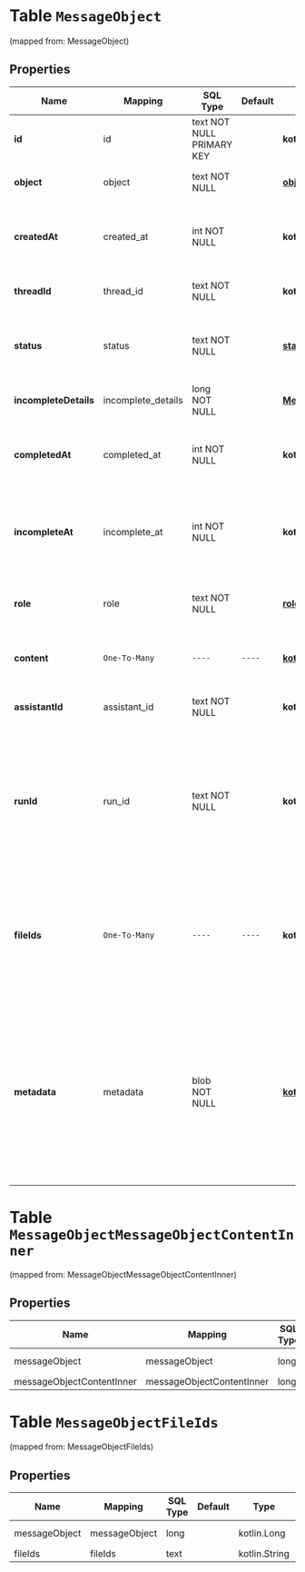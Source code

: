 
# Table `MessageObject`
(mapped from: MessageObject)

## Properties
Name | Mapping | SQL Type | Default | Type | Description | Notes
---- | ------- | -------- | ------- | ---- | ----------- | -----
**id** | id | text NOT NULL PRIMARY KEY |  | **kotlin.String** | The identifier, which can be referenced in API endpoints. | 
**object** | object | text NOT NULL |  | [**object**](#Object) | The object type, which is always &#x60;thread.message&#x60;. | 
**createdAt** | created_at | int NOT NULL |  | **kotlin.Int** | The Unix timestamp (in seconds) for when the message was created. | 
**threadId** | thread_id | text NOT NULL |  | **kotlin.String** | The [thread](/docs/api-reference/threads) ID that this message belongs to. | 
**status** | status | text NOT NULL |  | [**status**](#Status) | The status of the message, which can be either &#x60;in_progress&#x60;, &#x60;incomplete&#x60;, or &#x60;completed&#x60;. | 
**incompleteDetails** | incomplete_details | long NOT NULL |  | [**MessageObjectIncompleteDetails**](MessageObjectIncompleteDetails.md) |  |  [foreignkey]
**completedAt** | completed_at | int NOT NULL |  | **kotlin.Int** | The Unix timestamp (in seconds) for when the message was completed. | 
**incompleteAt** | incomplete_at | int NOT NULL |  | **kotlin.Int** | The Unix timestamp (in seconds) for when the message was marked as incomplete. | 
**role** | role | text NOT NULL |  | [**role**](#Role) | The entity that produced the message. One of &#x60;user&#x60; or &#x60;assistant&#x60;. | 
**content** | `One-To-Many` | `----` | `----`  | [**kotlin.Array&lt;MessageObjectContentInner&gt;**](MessageObjectContentInner.md) | The content of the message in array of text and/or images. | 
**assistantId** | assistant_id | text NOT NULL |  | **kotlin.String** | If applicable, the ID of the [assistant](/docs/api-reference/assistants) that authored this message. | 
**runId** | run_id | text NOT NULL |  | **kotlin.String** | The ID of the [run](/docs/api-reference/runs) associated with the creation of this message. Value is &#x60;null&#x60; when messages are created manually using the create message or create thread endpoints. | 
**fileIds** | `One-To-Many` | `----` | `----`  | **kotlin.Array&lt;kotlin.String&gt;** | A list of [file](/docs/api-reference/files) IDs that the assistant should use. Useful for tools like retrieval and code_interpreter that can access files. A maximum of 10 files can be attached to a message. | 
**metadata** | metadata | blob NOT NULL |  | [**kotlin.Any**](.md) | Set of 16 key-value pairs that can be attached to an object. This can be useful for storing additional information about the object in a structured format. Keys can be a maximum of 64 characters long and values can be a maxium of 512 characters long.  | 











# **Table `MessageObjectMessageObjectContentInner`**
(mapped from: MessageObjectMessageObjectContentInner)

## Properties
Name | Mapping | SQL Type | Default | Type | Description | Notes
---- | ------- | -------- | ------- | ---- | ----------- | -----
messageObject | messageObject | long | | kotlin.Long | Primary Key | *one*
messageObjectContentInner | messageObjectContentInner | long | | kotlin.Long | Foreign Key | *many*





# **Table `MessageObjectFileIds`**
(mapped from: MessageObjectFileIds)

## Properties
Name | Mapping | SQL Type | Default | Type | Description | Notes
---- | ------- | -------- | ------- | ---- | ----------- | -----
messageObject | messageObject | long | | kotlin.Long | Primary Key | *one*
fileIds | fileIds | text | | kotlin.String | Foreign Key | *many*




